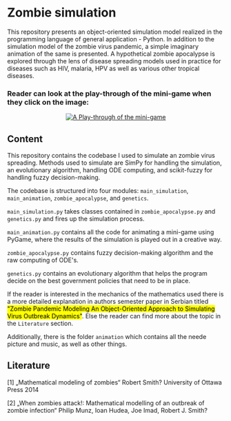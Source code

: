 # Zombie simulation

This repository presents an object-oriented simulation model realized in the programming 
language of general application - Python. In addition to the simulation model of the zombie virus pandemic, 
a simple imaginary animation of the same is presented. A hypothetical zombie apocalypse is 
explored through the lens of disease spreading models used in practice for diseases such as HIV, malaria, HPV as well as various other tropical diseases.

### Reader can look at the play-through of the mini-game when they click on the image:
<p align="center">
  <a href="https://vimeo.com/818051319" target="_blank">
    <img src="https://i.ibb.co/ZVLvMSM/bg-beg1.png" alt="A Play-through of the mini-game">
  </a>
</p>

## Content

This repository contains the codebase I used to simulate an zombie virus spreading. Methods used to simulate are SimPy for handling the simulation, an evolutionary algorithm, handling ODE computing, and scikit-fuzzy for handling fuzzy decision-making.

The codebase is structured into four modules: `main_simulation`, `main_animation`, `zombie_apocalypse`, and `genetics`.

`main_simulation.py` takes classes contained in `zombie_apocalypse.py` and `genetics.py` and fires up the simulation process.

`main_animation.py` contains all the code for animating a mini-game using PyGame, where the results of the simulation is played out in a creative way.

`zombie_apocalypse.py` contains fuzzy decision-making algorithm and the raw computing of ODE's.

`genetics.py` contains an evolutionary algorithm that helps the program decide on the best government policies that need to be in place.

If the reader is interested in the mechanics of the mathematics used there is a more detailed explanation in authors semester paper in Serbian titled 
<mark>"Zombie Pandemic Modeling An Object-Oriented Approach to Simulating Virus Outbreak Dynamics"</mark>. 
Else the reader can find more about the topic in the `Literature` section. 

Additionally, there is the folder `animation` which contains all the neede picture and music, as well as other things.

## Literature

[1] „Mathematical modeling of zombies“ Robert Smith? University of Ottawa Press 2014

[2] „When zombies attack!: Mathematical modelling of an outbreak of zombie infection“ Philip Munz, Ioan Hudea, Joe Imad, Robert J. Smith?
